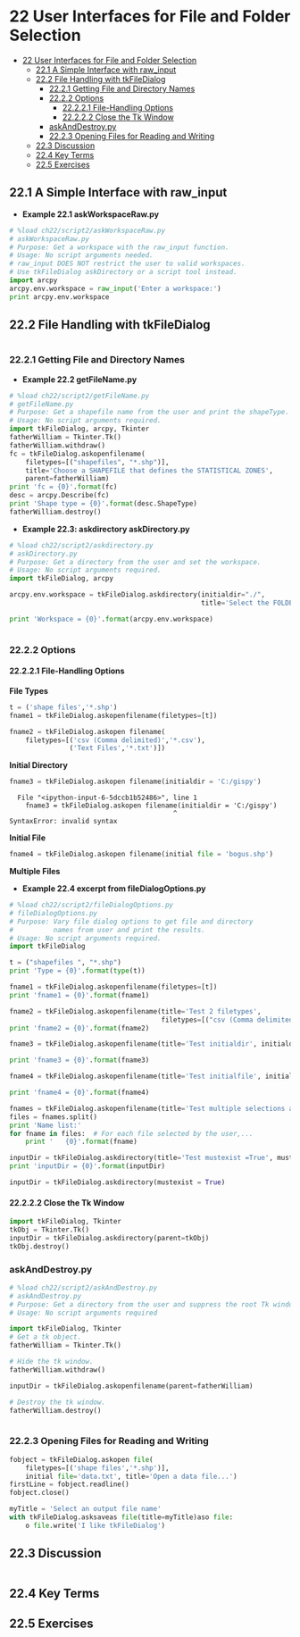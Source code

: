 
# 22 User Interfaces for File and Folder Selection

<!-- toc orderedList:0 depthFrom:1 depthTo:6 -->

* [22 User Interfaces for File and Folder Selection](#22-user-interfaces-for-file-and-folder-selection)
  * [22.1 A Simple Interface with raw_input](#221-a-simple-interface-with-raw_input)
  * [22.2 File Handling with tkFileDialog](#222-file-handling-with-tkfiledialog)
    * [22.2.1 Getting File and Directory Names](#2221-getting-file-and-directory-names)
    * [22.2.2 Options](#2222-options)
      * [22.2.2.1 File-Handling Options](#22221-file-handling-options)
      * [22.2.2.2 Close the Tk Window](#22222-close-the-tk-window)
    * [askAndDestroy.py](#askanddestroypy)
    * [22.2.3 Opening Files for Reading and Writing](#2223-opening-files-for-reading-and-writing)
  * [22.3 Discussion](#223-discussion)
  * [22.4 Key Terms](#224-key-terms)
  * [22.5 Exercises](#225-exercises)

<!-- tocstop -->

## 22.1 A Simple Interface with raw_input

* **Example 22.1 askWorkspaceRaw.py**  


```python
# %load ch22/script2/askWorkspaceRaw.py
# askWorkspaceRaw.py
# Purpose: Get a workspace with the raw_input function.
# Usage: No script arguments needed.
# raw_input DOES NOT restrict the user to valid workspaces.
# Use tkFileDialog askDirectory or a script tool instead.
import arcpy
arcpy.env.workspace = raw_input('Enter a workspace:')
print arcpy.env.workspace

```

## 22.2 File Handling with tkFileDialog


```python

```

### 22.2.1 Getting File and Directory Names

* **Example 22.2 getFileName.py**  


```python
# %load ch22/script2/getFileName.py
# getFileName.py
# Purpose: Get a shapefile name from the user and print the shapeType.
# Usage: No script arguments required.
import tkFileDialog, arcpy, Tkinter
fatherWilliam = Tkinter.Tk()
fatherWilliam.withdraw()
fc = tkFileDialog.askopenfilename(
    filetypes=[("shapefiles", "*.shp")],
    title='Choose a SHAPEFILE that defines the STATISTICAL ZONES',
    parent=fatherWilliam)
print 'fc = {0}'.format(fc)
desc = arcpy.Describe(fc)
print 'Shape type = {0}'.format(desc.ShapeType)
fatherWilliam.destroy()

```

* **Example 22.3: askdirectory askDirectory.py**  


```python
# %load ch22/script2/askdirectory.py
# askDirectory.py
# Purpose: Get a directory from the user and set the workspace.
# Usage: No script arguments required.
import tkFileDialog, arcpy

arcpy.env.workspace = tkFileDialog.askdirectory(initialdir="./",
                                                title='Select the FOLDER containing Landuse RASTERS')

print 'Workspace = {0}'.format(arcpy.env.workspace)

```


```python

```

### 22.2.2 Options

#### 22.2.2.1 File-Handling Options

**File Types**


```python
t = ('shape files','*.shp')
fname1 = tkFileDialog.askopenfilename(filetypes=[t])
```


```python
fname2 = tkFileDialog.askopen filename(
    filetypes=[('csv (Comma delimited)','*.csv'),
               ('Text Files','*.txt')])
```

**Initial Directory**


```python
fname3 = tkFileDialog.askopen filename(initialdir = 'C:/gispy')
```


      File "<ipython-input-6-5dccb1b52486>", line 1
        fname3 = tkFileDialog.askopen filename(initialdir = 'C:/gispy')
                                             ^
    SyntaxError: invalid syntax



**Initial File**


```python
fname4 = tkFileDialog.askopen filename(initial file = 'bogus.shp')
```

**Multiple Files**

* **Example 22.4 excerpt from fileDialogOptions.py**  


```python
# %load ch22/script2/fileDialogOptions.py
# fileDialogOptions.py
# Purpose: Vary file dialog options to get file and directory
#          names from user and print the results.
# Usage: No script arguments required.
import tkFileDialog

t = ("shapefiles ", "*.shp")
print 'Type = {0}'.format(type(t))

fname1 = tkFileDialog.askopenfilename(filetypes=[t])
print 'fname1 = {0}'.format(fname1)

fname2 = tkFileDialog.askopenfilename(title='Test 2 filetypes',
                                      filetypes=[("csv (Comma delimited) ", "*.csv"),("Text Files ", "*.txt")])
print 'fname2 = {0}'.format(fname2)

fname3 = tkFileDialog.askopenfilename(title='Test initialdir', initialdir='C:/gispy')

print 'fname3 = {0}'.format(fname3)

fname4 = tkFileDialog.askopenfilename(title='Test initialfile', initialfile='bogus.shp')

print 'fname4 = {0}'.format(fname4)

fnames = tkFileDialog.askopenfilename(title='Test multiple selections allowed', multiple=True)
files = fnames.split()
print 'Name list:'
for fname in files:  # For each file selected by the user,...
    print '   {0}'.format(fname)

inputDir = tkFileDialog.askdirectory(title='Test mustexist =True', mustexist=True)
print 'inputDir = {0}'.format(inputDir)

```


```python
inputDir = tkFileDialog.askdirectory(mustexist = True)
```

#### 22.2.2.2 Close the Tk Window


```python
import tkFileDialog, Tkinter
tkObj = Tkinter.Tk()
inputDir = tkFileDialog.askdirectory(parent=tkObj)
tkObj.destroy()
```

### askAndDestroy.py


```python
# %load ch22/script2/askAndDestroy.py
# askAndDestroy.py
# Purpose: Get a directory from the user and suppress the root Tk window.
# Usage: No script arguments required

import tkFileDialog, Tkinter
# Get a tk object.
fatherWilliam = Tkinter.Tk()

# Hide the tk window.
fatherWilliam.withdraw()

inputDir = tkFileDialog.askopenfilename(parent=fatherWilliam)

# Destroy the tk window.
fatherWilliam.destroy()

```


```python

```

### 22.2.3 Opening Files for Reading and Writing


```python
fobject = tkFileDialog.askopen file(
    filetypes=[('shape files','*.shp')],
    initial file='data.txt', title='Open a data file...')
firstLine = fobject.readline()
fobject.close()
```


```python
myTitle = 'Select an output file name'
with tkFileDialog.asksaveas file(title=myTitle)aso file:
    o file.write('I like tkFileDialog')
```

## 22.3 Discussion


```python

```

## 22.4 Key Terms

## 22.5 Exercises
